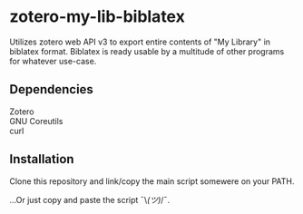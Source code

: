 # zotero-my-lib-biblatex
Utilizes zotero web API v3 to export entire contents of  "My Library" in biblatex format.
Biblatex is ready usable by a multitude of other programs for whatever use-case.

## Dependencies
Zotero  
GNU Coreutils  
curl  

## Installation
Clone this repository and link/copy the main script somewere on your PATH.

...Or just copy and paste the script ¯\\_(ツ)_/¯.
